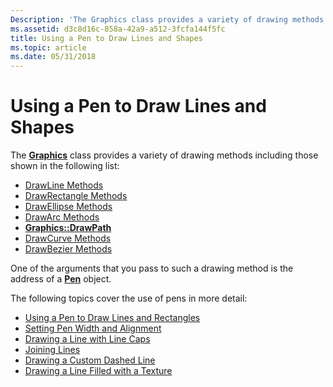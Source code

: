 ```yaml
---
Description: 'The Graphics class provides a variety of drawing methods including those shown in the following list:'
ms.assetid: d3c8d16c-858a-42a9-a512-3fcfa144f5fc
title: Using a Pen to Draw Lines and Shapes
ms.topic: article
ms.date: 05/31/2018
---
```


# Using a Pen to Draw Lines and Shapes

The [**Graphics**](/windows/desktop/api/gdiplusgraphics/nl-gdiplusgraphics-graphics) class provides a variety of drawing methods including those shown in the following list:

-   [DrawLine Methods](https://docs.microsoft.com/windows/win32/api/gdiplusgraphics/nf-gdiplusgraphics-graphics-drawline(inconstpen_inint_inint_inint_inint))
-   [DrawRectangle Methods](https://docs.microsoft.com/windows/win32/api/gdiplusgraphics/nf-gdiplusgraphics-graphics-drawrectangle(inconstpen_inconstrectf_))
-   [DrawEllipse Methods](/windows/win32/api/gdiplusgraphics/nf-gdiplusgraphics-graphics-drawellipse(inconstpen_inconstrectf_))
-   [DrawArc Methods](/win32/api/gdiplusgraphics/nf-gdiplusgraphics-graphics-drawarc(inconstpen_inconstrectf__inreal_inreal))
-   [**Graphics::DrawPath**](/windows/desktop/api/Gdiplusgraphics/nf-gdiplusgraphics-graphics-drawpath)
-   [DrawCurve Methods](https://docs.microsoft.com/windows/win32/api/gdiplusgraphics/nf-gdiplusgraphics-graphics-drawcurve(inconstpen_inconstpoint_inint))
-   [DrawBezier Methods](/windows/win32/api/gdiplusgraphics/nf-gdiplusgraphics-graphics-drawbezier(inconstpen_inconstpointf__inconstpointf__inconstpointf__inconstpointf_))

One of the arguments that you pass to such a drawing method is the address of a [**Pen**](/windows/desktop/api/gdipluspen/nl-gdipluspen-pen) object.

The following topics cover the use of pens in more detail:

-   [Using a Pen to Draw Lines and Rectangles](-gdiplus-using-a-pen-to-draw-lines-and-rectangles-use.md)
-   [Setting Pen Width and Alignment](-gdiplus-setting-pen-width-and-alignment-use.md)
-   [Drawing a Line with Line Caps](-gdiplus-drawing-a-line-with-line-caps-use.md)
-   [Joining Lines](-gdiplus-joining-lines-use.md)
-   [Drawing a Custom Dashed Line](-gdiplus-drawing-a-custom-dashed-line-use.md)
-   [Drawing a Line Filled with a Texture](-gdiplus-drawing-a-line-filled-with-a-texture-use.md)

 

 



